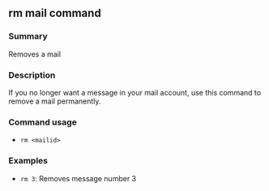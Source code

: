 ## rm mail command

### Summary

Removes a mail

### Description

If you no longer want a message in your mail account, use this command to remove a mail permanently.

### Command usage

* `rm <mailid>`

### Examples

* `rm 3`: Removes message number 3